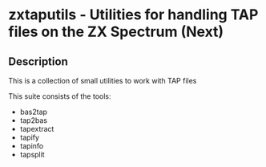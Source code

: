 # zxtaputils - Utilities for handling TAP files on the ZX Spectrum (Next)

## Description

This is a collection of small utilities to work with
TAP files

This suite consists of the tools:

  - bas2tap
  - tap2bas
  - tapextract
  - tapify
  - tapinfo
  - tapsplit
